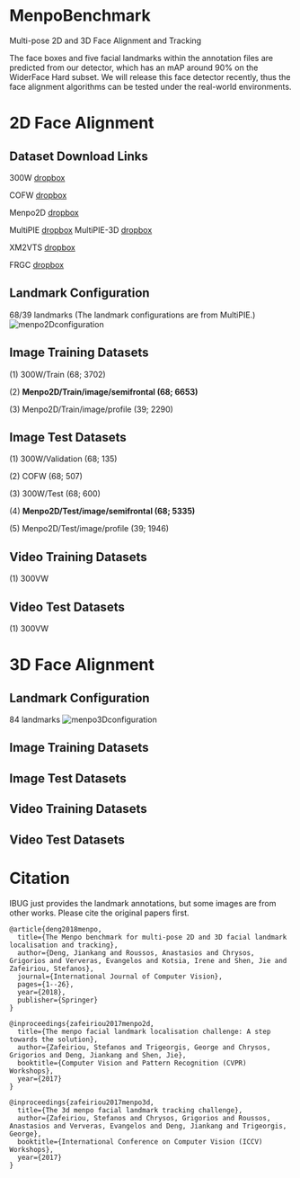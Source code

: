 # MenpoBenchmark
Multi-pose 2D and 3D Face Alignment and Tracking

The face boxes and five facial landmarks within the annotation files are predicted from our detector, which has an mAP around 90% on the WiderFace Hard subset. We will release this face detector recently, thus the face alignment algorithms can be tested under the real-world environments.

# 2D Face Alignment 

## Dataset Download Links

300W [dropbox](https://www.dropbox.com/s/7p4gwooqb5duijy/300W.zip?dl=0)

COFW [dropbox](https://www.dropbox.com/s/4yuzt4namj6929d/COFW.zip?dl=0)

Menpo2D [dropbox](https://www.dropbox.com/s/utojl92tvmdhiy8/Menpo2D.zip?dl=0)

MultiPIE [dropbox](https://www.dropbox.com/s/w644zx4hljk6o1h/MultiPIE.zip?dl=0)
MultiPIE-3D [dropbox](https://www.dropbox.com/sh/fs03rwy4i67pr1h/AAB2y6XGHITeWMhgs6lyB3o0a?dl=0)

XM2VTS [dropbox](https://www.dropbox.com/s/fn38m40xurwe8fx/xm2vts.zip?dl=0)

FRGC [dropbox](https://www.dropbox.com/s/xswi4l9rpnf3ipr/frgc.zip?dl=0)

## Landmark Configuration 

68/39 landmarks (The landmark configurations are from MultiPIE.)
![menpo2Dconfiguration](https://github.com/jiankangdeng/MenpoBenchmark/blob/master/menpo2D_landmarks.png)

## Image Training Datasets

(1) 300W/Train (68; 3702)

(2) **Menpo2D/Train/image/semifrontal (68; 6653)**

(3) Menpo2D/Train/image/profile (39; 2290)

## Image Test Datasets

(1) 300W/Validation (68; 135)

(2) COFW (68; 507) 

(3) 300W/Test (68; 600)

(4) **Menpo2D/Test/image/semifrontal (68; 5335)**

(5) Menpo2D/Test/image/profile (39; 1946)

## Video Training Datasets

(1) 300VW

## Video Test Datasets

(1) 300VW

# 3D Face Alignment 

## Landmark Configuration

84 landmarks
![menpo3Dconfiguration](https://github.com/jiankangdeng/MenpoBenchmark/blob/master/menpo3D_landmarks.png)

## Image Training Datasets

## Image Test Datasets

## Video Training Datasets

## Video Test Datasets

# Citation

IBUG just provides the landmark annotations, but some images are from other works. Please cite the original papers first.

```
@article{deng2018menpo,
  title={The Menpo benchmark for multi-pose 2D and 3D facial landmark localisation and tracking},
  author={Deng, Jiankang and Roussos, Anastasios and Chrysos, Grigorios and Ververas, Evangelos and Kotsia, Irene and Shen, Jie and Zafeiriou, Stefanos},
  journal={International Journal of Computer Vision},
  pages={1--26},
  year={2018},
  publisher={Springer}
}

@inproceedings{zafeiriou2017menpo2d,
  title={The menpo facial landmark localisation challenge: A step towards the solution},
  author={Zafeiriou, Stefanos and Trigeorgis, George and Chrysos, Grigorios and Deng, Jiankang and Shen, Jie},
  booktitle={Computer Vision and Pattern Recognition (CVPR) Workshops},
  year={2017}
}

@inproceedings{zafeiriou2017menpo3d,
  title={The 3d menpo facial landmark tracking challenge},
  author={Zafeiriou, Stefanos and Chrysos, Grigorios and Roussos, Anastasios and Ververas, Evangelos and Deng, Jiankang and Trigeorgis, George},
  booktitle={International Conference on Computer Vision (ICCV) Workshops},
  year={2017}
}

```

